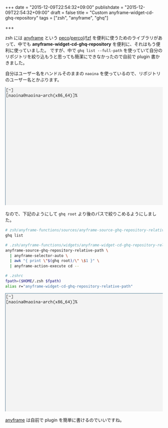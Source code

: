 +++
date = "2015-12-09T22:54:32+09:00"
publishdate = "2015-12-09T22:54:32+09:00"
draft = false
title = "Custom anyframe-widget-cd-ghq-repository"
tags = ["zsh", "anyframe", "ghq"]

+++

zsh には [anyframe][] という [peco](https://github.com/peco/peco)/[percol](https://github.com/mooz/percol)/[fzf](https://github.com/junegunn/fzf) を便利に使うためのライブラリがあって、中でも **anyframe-widget-cd-ghq-repository** を便利に、それはもう便利に使っていました。
ですが、中で `ghq list --full-path` を使っていて自分のリポジトリを絞り込もうと思っても簡潔にできなかったので自前で plugin 書かきました。

自分はユーザー名をハンドルそのままの `naoina` を使っているので、リポジトリのユーザー名とかぶります。

![before](/image/anyframe-peco-ghq-before.gif)

なので、下記のようにして `ghq root` より後のパスで絞りこめるようにしました。

```zsh
# zsh/anyframe-functions/sources/anyframe-source-ghq-repository-relative-path
ghq list
```


```zsh
# .zsh/anyframe-functions/widgets/anyframe-widget-cd-ghq-repository-relative-path
anyframe-source-ghq-repository-relative-path \
  | anyframe-selector-auto \
  | awk "{ print \"$(ghq root)/\" \$1 }" \
  | anyframe-action-execute cd --
```

```zsh
# .zshrc
fpath=($HOME/.zsh $fpath)
alias r="anyframe-widget-cd-ghq-repository-relative-path"
```

![after](/image/anyframe-peco-ghq-after.gif)

[anyframe][] は自前で plugin を簡単に書けるのでいいですね。

[anyframe]: https://github.com/mollifier/anyframe
